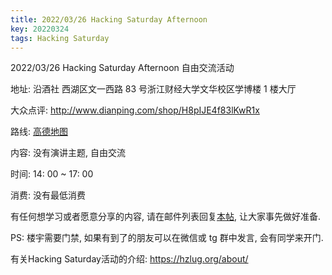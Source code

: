 ```yaml
---
title: 2022/03/26 Hacking Saturday Afternoon
key: 20220324
tags: Hacking Saturday
---
```

2022/03/26 Hacking Saturday Afternoon 自由交流活动
<!--more-->

地址: 沿酒社 西湖区文一西路 83 号浙江财经大学文华校区学博楼 1 楼大厅

大众点评: http://www.dianping.com/shop/H8pIJE4f83lKwR1x

路线: [高德地图](https://surl.amap.com/bDW0oSjgQw)

内容: 没有演讲主题, 自由交流

时间: 14: 00 ~ 17: 00

消费: 没有最低消费

有任何想学习或者愿意分享的内容, 请在邮件列表回复[本帖](https://groups.google.com/g/hzlug/c/Iu_ZG-XsiUs/m/Ve5o-8-JAQAJ), 让大家事先做好准备.

PS: 楼宇需要门禁, 如果有到了的朋友可以在微信或 tg 群中发言, 会有同学来开门.

有关Hacking Saturday活动的介绍: https://hzlug.org/about/
